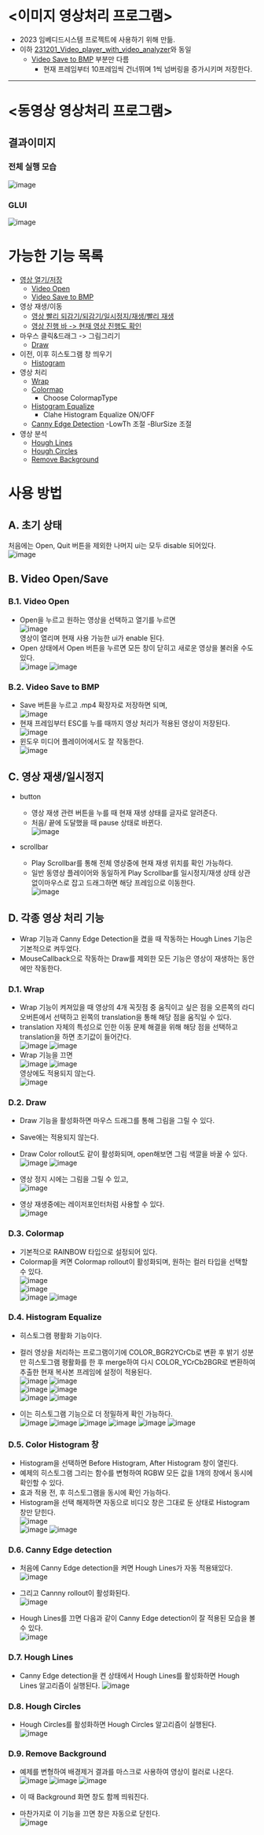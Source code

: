 # <이미지 영상처리 프로그램>
- 2023 임베디드시스템 프로젝트에 사용하기 위해 만듦.
- 이하 [231201_Video_player_with_video_analyzer](231201_Video_player_with_video_analyzer)와 동일
  - [Video Save to BMP](#b2-video-save-to-bmp) 부분만 다름
    - 현재 프레임부터 10프레임씩 건너뛰며 1씩 넘버링을 증가시키며 저장한다.
***

# <동영상 영상처리 프로그램>

## 결과이미지
### 전체 실행 모습
![image](https://github.com/KimTeddy/OpenCV/assets/68770209/0ede77dc-7a44-46c5-95c6-b2f0658b0c52)
### GLUI
![image](https://github.com/KimTeddy/OpenCV/assets/68770209/f9c125af-d51b-4363-873c-6205eef6387a)


# 가능한 기능 목록
- [영상 열기/저장](#b-video-opensave)
	- [Video Open](#b1-video-open)
	- [Video Save to BMP](#b2-video-save-to-bmp)
- 영상 재생/이동
	- [영상 빨리 되감기/되감기/일시정지/재생/빨리 재생](#c-영상-재생일시정지)
	- [영상 진행 바 -> 현재 영상 진행도 확인](#c-영상-재생일시정지)
- 마우스 클릭&드래그 -> 그림그리기
	- [Draw](#d2-draw)
- 이전, 이후 히스토그램 창 띄우기
	- [Histogram](#d5-color-histogram-창)
- 영상 처리
	- [Wrap](#d1-wrap)
	- [Colormap](#d3-colormap)
		- Choose ColormapType
	- [Histogram Equalize](#d4-histogram-equalize)
		- Clahe Histogram Equalize ON/OFF
	- [Canny Edge Detection](#d6-canny-edge-detection)
		-LowTh 조절
		-BlurSize 조절
- 영상 분석
	- [Hough Lines](#d7-hough-lines)
	- [Hough Circles](#d8-hough-circles)
	- [Remove Background](#d9-remove-background)


# 사용 방법
## A. 초기 상태
처음에는 Open, Quit 버튼을 제외한 나머지 ui는 모두 disable 되어있다.<br>
![image](https://github.com/KimTeddy/OpenCV/assets/68770209/7a88f336-1fa7-4950-a13d-4b7a886dd130)

## B. Video Open/Save
### B.1. Video Open
- Open을 누르고 원하는 영상을 선택하고 열기를 누르면<br>
![image](https://github.com/KimTeddy/OpenCV/assets/68770209/a49ff25e-4c07-445e-9b11-3d9ec825add6)<br>
영상이 열리며 현재 사용 가능한 ui가 enable 된다.<br>
- Open 상태에서 Open 버튼을 누르면 모든 창이 닫히고 새로운 영상을 불러올 수도 있다.<br>
![image](https://github.com/KimTeddy/OpenCV/assets/68770209/ca66ae3e-e5be-41ff-b0e4-d684317fd86d)
![image](https://github.com/KimTeddy/OpenCV/assets/68770209/946b854d-4a25-4d00-87fe-f34035d7f861)

### B.2. Video Save to BMP
- Save 버튼을 누르고 .mp4 확장자로 저장하면 되며,<br>
![image](https://github.com/KimTeddy/OpenCV/assets/68770209/d40e68ae-5d90-4a44-a3e5-9433495ddf10)<br>
- 현재 프레임부터 ESC를 누를 때까지 영상 처리가 적용된 영상이 저장된다.<br>
![image](https://github.com/KimTeddy/OpenCV/assets/68770209/48233ffa-40fe-4b61-88c9-8a72901b3d6e)<br>
- 윈도우 미디어 플레이어에서도 잘 작동한다.<br>
![image](https://github.com/KimTeddy/OpenCV/assets/68770209/b2df8325-0615-4a9a-92fe-fb901e0c44bc)<br>


## C. 영상 재생/일시정지
- button<br>
  - 영상 재생 관련 버튼을 누를 때 현재 재생 상태를 글자로 알려준다.<br>
  - 처음/ 끝에 도달했을 때 pause 상태로 바뀐다.<br>
  ![image](https://github.com/KimTeddy/OpenCV/assets/68770209/56b7e4f0-d493-4203-a376-69a876f892be)

- scrollbar<br>
  - Play Scrollbar를 통해 전체 영상중에 현재 재생 위치를 확인 가능하다.<br>
  - 일반 동영상 플레이어와 동일하게 Play Scrollbar를 일시정지/재생 상태 상관 없이마우스로 잡고 드래그하면 해당 프레임으로 이동한다.<br>
  ![image](https://github.com/KimTeddy/OpenCV/assets/68770209/c19ba1f3-fa06-4ef7-bf74-80f41ac4b95e)


## D. 각종 영상 처리 기능
- Wrap 기능과 Canny Edge Detection을 켰을 때 작동하는 Hough Lines 기능은 기본적으로 켜두었다.<br>
- MouseCallback으로 작동하는 Draw를 제외한 모든 기능은 영상이 재생하는 동안에만 작동한다.<br>

### D.1. Wrap
- Wrap 기능이 켜져있을 때 영상의 4개 꼭짓점 중 움직이고 싶은 점을 오른쪽의 라디오버튼에서 선택하고 왼쪽의 translation을 통해 해당 점을 움직일 수 있다.<br>
- translation 자체의 특성으로 인한 이동 문제 해결을 위해 해당 점을 선택하고 translation을 하면 초기값이 들어간다.<br>
![image](https://github.com/KimTeddy/OpenCV/assets/68770209/7a4d39b8-59e3-493f-8be6-22d1fe9163dc)
![image](https://github.com/KimTeddy/OpenCV/assets/68770209/4b824dfd-fad7-4828-a1cb-1ab485c18e95)<br>
- Wrap 기능을 끄면<br>
![image](https://github.com/KimTeddy/OpenCV/assets/68770209/69cd2130-d459-403f-93a8-aa318756d00f)
![image](https://github.com/KimTeddy/OpenCV/assets/68770209/eb08fcbd-db7b-4194-bf56-fb0f1dbbf4c1)<br>
영상에도 적용되지 않는다.<br>
![image](https://github.com/KimTeddy/OpenCV/assets/68770209/e3b2d060-218b-49c8-914f-f581deb54857)


### D.2. Draw
- Draw 기능을 활성화하면 마우스 드래그를 통해 그림을 그릴 수 있다.<br>
- Save에는 적용되지 않는다.<br>
- Draw Color rollout도 같이 활성화되며, open해보면 그림 색깔을 바꿀 수 있다.<br>
![image](https://github.com/KimTeddy/OpenCV/assets/68770209/08fcdba4-4812-4603-95cd-456197463ebd)
![image](https://github.com/KimTeddy/OpenCV/assets/68770209/08171486-9b80-4402-87ea-cfa740246a52)

- 영상 정지 시에는 그림을 그릴 수 있고,<br>
![image](https://github.com/KimTeddy/OpenCV/assets/68770209/06c8307b-f7fb-40dc-9701-849d989392d6)

- 영상 재생중에는 레이저포인터처럼 사용할 수 있다.<br>
![image](https://github.com/KimTeddy/OpenCV/assets/68770209/7c5928b5-60a7-4858-a4b8-0ecaa748d8d0)


### D.3. Colormap
- 기본적으로 RAINBOW 타입으로 설정되어 있다.<br>
- Colormap을 켜면 Colormap rollout이 활성화되며, 원하는 컬러 타입을 선택할 수 있다.<br>
![image](https://github.com/KimTeddy/OpenCV/assets/68770209/7fe73bdd-5811-432d-9de7-f2855f38302e)<br>
![image](https://github.com/KimTeddy/OpenCV/assets/68770209/0dbdfad1-dbc6-4297-8e51-4dfdee7391b2)<br>
![image](https://github.com/KimTeddy/OpenCV/assets/68770209/5206eec6-ff9d-4ba2-aae1-1171b26fc948)
![image](https://github.com/KimTeddy/OpenCV/assets/68770209/a12a2982-db3f-42b8-89bf-1fa2c781f42e)

### D.4. Histogram Equalize
- 히스토그램 평활화 기능이다.<br>
- 컬러 영상을 처리하는 프로그램이기에 COLOR_BGR2YCrCb로 변환 후 밝기 성분만 히스토그램 평활화를 한 후 merge하여 다시 COLOR_YCrCb2BGR로 변환하여 추출한 현재 복사본 프레임에 설정이 적용된다.<br>
![image](https://github.com/KimTeddy/OpenCV/assets/68770209/62cd08b6-2af7-4e5a-94ec-96186a1871aa)
![image](https://github.com/KimTeddy/OpenCV/assets/68770209/8a94c9f4-95c9-454b-bbaf-2f17165276c4)<br>
![image](https://github.com/KimTeddy/OpenCV/assets/68770209/21fc158b-d820-4d86-97d5-b52c6c395669)
![image](https://github.com/KimTeddy/OpenCV/assets/68770209/d99006cc-4e00-42bc-86e0-5ff041be953e)<br>
![image](https://github.com/KimTeddy/OpenCV/assets/68770209/7aee9c76-f93b-49e6-a970-1499142438d9)
![image](https://github.com/KimTeddy/OpenCV/assets/68770209/ba1b3112-5b8c-4eaa-bf17-a71ab926ac4a)<br>

- 이는 히스토그램 기능으로 더 정밀하게 확인 가능하다.<br>
![image](https://github.com/KimTeddy/OpenCV/assets/68770209/a0204b5b-7b10-4362-98be-23a3b96d1cd1)
![image](https://github.com/KimTeddy/OpenCV/assets/68770209/7c518b87-43cc-4c97-a2cb-41147dba6cf6)
![image](https://github.com/KimTeddy/OpenCV/assets/68770209/ec39653a-00a1-42e5-9e5e-7463cd80c68a)
![image](https://github.com/KimTeddy/OpenCV/assets/68770209/5c5e6c35-7b6b-4373-adab-b59cf579b51e)
![image](https://github.com/KimTeddy/OpenCV/assets/68770209/19d5824c-e260-4407-b104-0054d829cb04)
![image](https://github.com/KimTeddy/OpenCV/assets/68770209/09301387-7bc9-4559-9099-da0d9e40d702)


### D.5. Color Histogram 창
- Histogram을 선택하면 Before Histogram, After Histogram 창이 열린다.<br>
- 예제의 히스토그램 그리는 함수를 변형하여 RGBW 모든 값을 1개의 창에서 동시에 확인할 수 있다.<br>
- 효과 적용 전, 후 히스토그램을 동시에 확인 가능하다.<br>
- Histogram을 선택 해제하면 자동으로 비디오 창은 그대로 둔 상태로 Histogram 창만 닫힌다.<br>
![image](https://github.com/KimTeddy/OpenCV/assets/68770209/e1751d44-9f7a-47a7-88f1-88fac94f9284)<br>
![image](https://github.com/KimTeddy/OpenCV/assets/68770209/5458f0f4-c11e-485c-89d0-ea70bc642046)
![image](https://github.com/KimTeddy/OpenCV/assets/68770209/7151569e-720b-436e-a2f4-5d0f97f991cc)


### D.6. Canny Edge detection
- 처음에 Canny Edge detection을 켜면 Hough Lines가 자동 적용돼있다.<br>
![image](https://github.com/KimTeddy/OpenCV/assets/68770209/89313cee-5491-47d6-b4a1-a71318a0a509)
- 그리고 Cannny rollout이 활성화된다.<br>
![image](https://github.com/KimTeddy/OpenCV/assets/68770209/62a10a55-9f01-4d4f-af19-9756ba7a0c63)

- Hough Lines를 끄면 다음과 같이 Canny Edge detection이 잘 적용된 모습을 볼 수 있다.<br>
![image](https://github.com/KimTeddy/OpenCV/assets/68770209/ce40fec7-8698-45c3-a350-1f7436cc41d6)


### D.7. Hough Lines
- Canny Edge detection을 켠 상태에서 Hough Lines를 활성화하면 Hough Lines 알고리즘이 실행된다.
![image](https://github.com/KimTeddy/OpenCV/assets/68770209/41f11cd6-8698-48e8-a9f7-b7d46a98b423)

### D.8. Hough Circles
- Hough Circles를 활성화하면 Hough Circles 알고리즘이 실행된다.<br>
![image](https://github.com/KimTeddy/OpenCV/assets/68770209/cfd891da-6a12-4a8d-b1b2-5da9a5099bab)

### D.9. Remove Background
- 예제를 변형하여 배경제거 결과를 마스크로 사용하여 영상이 컬러로 나온다.<br>
![image](https://github.com/KimTeddy/OpenCV/assets/68770209/d966a891-8f63-4be3-b06a-ee408b81c2b5)
![image](https://github.com/KimTeddy/OpenCV/assets/68770209/69b961f3-fc3c-4169-8e07-18705dcaf6cd)
![image](https://github.com/KimTeddy/OpenCV/assets/68770209/78ce83ae-cfa5-4d30-b63b-bbffb454dd0b)

- 이 때 Background 화면 창도 함께 띄워진다.<br>
- 마찬가지로 이 기능을 끄면 창은 자동으로 닫힌다.<br>
![image](https://github.com/KimTeddy/OpenCV/assets/68770209/3920548c-839f-4d65-a34f-b02c1ec3720d)
